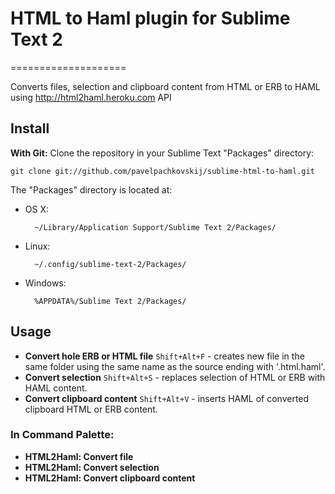 # HTML to Haml plugin for Sublime Text 2
====================

Converts files, selection and clipboard content from HTML or ERB to HAML using http://html2haml.heroku.com API

## Install
**With Git:** Clone the repository in your Sublime Text "Packages" directory:

    git clone git://github.com/pavelpachkovskij/sublime-html-to-haml.git


The "Packages" directory is located at:

* OS X:

        ~/Library/Application Support/Sublime Text 2/Packages/

* Linux:

        ~/.config/sublime-text-2/Packages/

* Windows:

        %APPDATA%/Sublime Text 2/Packages/

## Usage

* **Convert hole ERB or HTML file** `Shift+Alt+F` - creates new file in the same folder using the same name as the source ending with '.html.haml'.
* **Convert selection** `Shift+Alt+S` - replaces selection of HTML or ERB with HAML content.
* **Convert clipboard content** `Shift+Alt+V` - inserts HAML of converted clipboard HTML or ERB content.

### In Command Palette:

* **HTML2Haml: Convert file**
* **HTML2Haml: Convert selection**
* **HTML2Haml: Convert clipboard content**